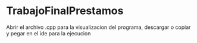 # TrabajoFinalPrestamos


Abrir el archivo .cpp para la visualizacion del programa, descargar o copiar y pegar en el ide para la ejecucion 

